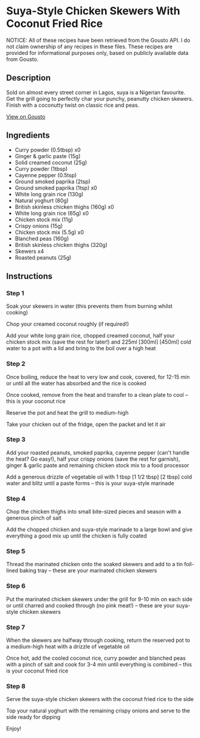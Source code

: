 # Suya-Style Chicken Skewers With Coconut Fried Rice

NOTICE: All of these recipes have been retrieved from the Gousto API. I do not claim ownership of any recipes in these files. These recipes are provided for informational purposes only, based on publicly available data from Gousto.

## Description

Sold on almost every street corner in Lagos, suya is a Nigerian favourite. Get the grill going to perfectly char your punchy, peanutty chicken skewers. Finish with a coconutty twist on classic rice and peas.

[View on Gousto](https://www.gousto.co.uk/recipes/cookbook/suya-style-grilled-chicken-skewers-with-coconut-rice)

## Ingredients

- Curry powder (0.5tbsp) x0
- Ginger & garlic paste (15g)
- Solid creamed coconut (25g)
- Curry powder (1tbsp)
- Cayenne pepper (0.5tsp)
- Ground smoked paprika (2tsp)
- Ground smoked paprika (1tsp) x0
- White long grain rice (130g)
- Natural yoghurt (80g)
- British skinless chicken thighs (160g) x0
- White long grain rice (65g) x0
- Chicken stock mix (11g)
- Crispy onions (15g)
- Chicken stock mix (5.5g) x0
- Blanched peas (160g)
- British skinless chicken thighs (320g)
- Skewers x4
- Roasted peanuts (25g)

## Instructions


### Step 1

Soak your skewers in water (this prevents them from burning whilst cooking)

Chop your creamed coconut roughly (if required!)

Add your white long grain rice, chopped creamed coconut, half your chicken stock mix (save the rest for later!) and 225ml <span class="text-purple">[300ml]</span> <span class="text-danger">[450ml] </span>cold water to a pot with a lid and bring to the boil over a high heat


### Step 2

Once boiling, reduce the heat to very low and cook, covered, for 12-15 min or until all the water has absorbed and the rice is cooked

Once cooked, remove from the heat and transfer to a clean plate to cool – this is your coconut rice

Reserve the pot and heat the grill to medium-high

Take your chicken out of the fridge, open the packet and let it air


### Step 3

Add your roasted peanuts, smoked paprika, cayenne pepper (can't handle the heat? Go easy!), half your crispy onions (save the rest for garnish), ginger & garlic paste and remaining chicken stock mix to a food processor

Add a generous drizzle of vegetable oil with 1 tbsp <span class="text-purple">[1 1/2 tbsp]</span> <span class="text-danger">[2 tbsp] </span>cold water and blitz until a paste forms – this is your suya-style marinade


### Step 4

Chop the chicken thighs into small bite-sized pieces and season with a generous pinch of salt

Add the chopped chicken and suya-style marinade to a large bowl and give everything a good mix up until the chicken is fully coated


### Step 5

Thread the marinated chicken onto the soaked skewers and add to a tin foil-lined baking tray – these are your marinated chicken skewers


### Step 6

Put the marinated chicken skewers under the grill for 9-10 min on each side or until charred and cooked through (no pink meat!) – these are your suya-style chicken skewers


### Step 7

When the skewers are halfway through cooking, return the reserved pot to a medium-high heat with a drizzle of vegetable oil

Once hot, add the cooled coconut rice, curry powder and blanched peas with a pinch of salt and cook for 3-4 min until everything is combined – this is your coconut fried rice

### Step 8

Serve the suya-style chicken skewers with the coconut fried rice to the side

Top your natural yoghurt with the remaining crispy onions and serve to the side ready for dipping

Enjoy!

